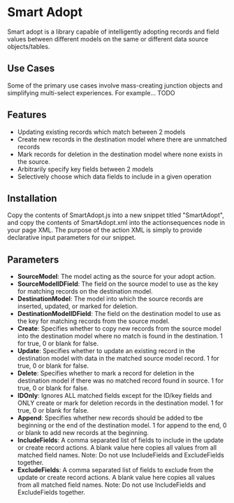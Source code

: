 # Smart Adopt
Smart adopt is a library capable of intelligently adopting records and field values between different models on the same or different data source objects/tables.

## Use Cases
Some of the primary use cases involve mass-creating junction objects and simplifying multi-select experiences. For example... TODO

## Features
- Updating existing records which match between 2 models
- Create new records in the destination model where there are unmatched records
- Mark records for deletion in the destination model where none exists in the source. 
- Arbitrarily specify key fields between 2 models 
- Selectively choose which data fields to include in a given operation

## Installation
Copy the contents of SmartAdopt.js into a new snippet titled "SmartAdopt", and copy the contents of SmartAdopt.xml into the actionsequences node in your page XML. The purpose of the action XML is simply to provide declarative input parameters for our snippet.

## Parameters
* **SourceModel**: The model acting as the source for your adopt action.
* **SourceModelIDField**: The field on the source model to use as the key for matching records on the destination model.
* **DestinationModel**: The model into which the source records are inserted, updated, or marked for deletion.
* **DestinationModelIDField**: The field on the destination model to use as the key for matching records from the source model.
* **Create**: Specifies whether to copy new records from the source model into the destination model where no match is found in the destination. 1 for true, 0 or blank for false.
* **Update**: Specifies whether to update an existing record in the destination model with data in the matched source model record. 1 for true, 0 or blank for false.
* **Delete**: Specifies whether to mark a record for deletion in the destination model if there was no matched record found in source. 1 for true, 0 or blank for false.
* **IDOnly**: Ignores ALL matched fields except for the ID/key fields and ONLY create or mark for deletion records in the destination model. 1 for true, 0 or blank for false.
* **Append**: Specifies whether new records should be added to tbe beginning or the end of the destination model. 1 for append to the end, 0 or blank to add new records at the beginning.
* **IncludeFields**: A comma separated list of fields to include in the update or create record actions. A blank value here copies all values from all matched field names. Note: Do not use IncludeFields and ExcludeFields together.
* **ExcludeFields**: A comma separated list of fields to exclude from the update or create record actions. A blank value here copies all values from all matched field names. Note: Do not use IncludeFields and ExcludeFields together.